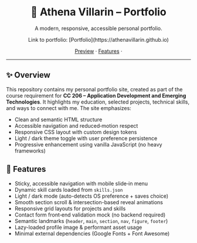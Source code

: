 <div align="center">
	<h1>🎨 Athena Villarin – Portfolio</h1>
	<p>A modern, responsive, accessible personal portfolio.</p>
	<p>Link to portfolio: [Portfolio](https://athenavillarin.github.io)
	<p>
		<a href="#preview" title="Jump to preview section">Preview</a> ·
		<a href="#features" title="Jump to features">Features</a> ·
	</p>
</div>

---

## ✨ Overview
This repository contains my personal portfolio site, created as part of the course requirement for **CC 206 – Application Development and Emerging Technologies**. It highlights my education, selected projects, technical skills, and ways to connect with me. The site emphasizes:

- Clean and semantic HTML structure
- Accessible navigation and reduced‑motion respect
- Responsive CSS layout with custom design tokens
- Light / dark theme toggle with user preference persistence
- Progressive enhancement using vanilla JavaScript (no heavy frameworks)

## 🚀 Features
- Sticky, accessible navigation with mobile slide‑in menu
- Dynamic skill cards loaded from `skills.json`
- Light / dark mode (auto-detects OS preference + saves choice)
- Smooth section scroll & intersection-based reveal animations
- Responsive grid layouts for projects and skills
- Contact form front‑end validation mock (no backend required)
- Semantic landmarks (`header`, `main`, `section`, `nav`, `figure`, `footer`)
- Lazy-loaded profile image & performant asset usage
- Minimal external dependencies (Google Fonts + Font Awesome)
